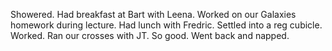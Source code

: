 Showered. Had breakfast at Bart with Leena. Worked on our Galaxies homework during lecture. Had lunch with Fredric. Settled into a reg cubicle. Worked. Ran our crosses with JT. So good. Went back and napped.
